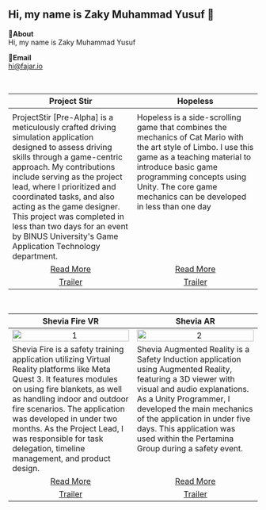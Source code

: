 Hi, my name is Zaky Muhammad Yusuf 👋
---
**📌About** <br>
Hi, my name is Zaky Muhammad Yusuf

**📩Email** <br>
hi@fajar.io

<br>

<table width="100%">
  <thead>
    <tr>
      <th width="50%" align="center"><a>Project Stir </a></th> <!--tittle-->
      <th width="50%" align="center"><a>Hopeless</a></th> <!--tittle-->
    </tr>
  </thead>
  <tbody>
    <tr>
      <td align="center">
      </td>
      <td align="center">
      </td>
    </tr>
    <tr>
      <td valign="text-top">ProjectStir [Pre-Alpha] is a meticulously crafted driving simulation application designed to assess driving skills through a game-centric approach. My contributions include serving as the project lead, where I prioritized and coordinated tasks, and also acting as the game designer. This project was completed in less than two days for an event by BINUS University's Game Application Technology department.</td> <!--desc-->
      <td valign="text-top">Hopeless is a side-scrolling game that combines the mechanics of Cat Mario with the art style of Limbo. I use this game as a teaching material to introduce basic game programming concepts using Unity. The core game mechanics can be developed in less than one day</td> <!--desc-->
    </tr>
    <tr>
      <td align="center"><a href="https://github.com/fajarnadril/Project-Stir">Read More</a></td> <!--link1-->
      <td align="center"><a href="https://u2studio.itch.io/hopeless">Read More</a></td> <!--link2-->
    </tr>
    <tr>
      <td align="center"><a href="https://www.youtube.com/watch?v=UWn3G_PZ_fA">Trailer</a></td> <!--link1-->
      <td align="center"><a href="https://www.youtube.com/watch?v=MXbSJmlWlX0">Trailer</a></td> <!--link2-->
    </tr>
  </tbody>
</table>


<br>


<table width="100%">
  <thead>
    <tr>
      <th width="50%" align="center"><a>Shevia Fire VR</a></th> <!--tittle 3-->
      <th width="50%" align="center"><a>Shevia AR</a></th> <!--tittle 4-->
    </tr>
  </thead>
  <tbody>
    <tr>
      <td align="center">
        <img src="https://www.shevia.id/assets/img/product/shevia-fire/3.png" alt="1" style="width:100%;height:auto;">
      </td>
      <td align="center">
        <img src="https://www.shevia.id/assets/img/product/shevia-ar/1.png" alt="2" style="width:100%;height:auto;">
      </td>
    </tr>
    <tr>
      <td valign="text-top">Shevia Fire is a safety training application utilizing Virtual Reality platforms like Meta Quest 3. It features modules on using fire blankets, as well as handling indoor and outdoor fire scenarios. The application was developed in under two months. As the Project Lead, I was responsible for task delegation, timeline management, and product design.</td> <!--desc-->
      <td valign="text-top">Shevia Augmented Reality is a Safety Induction application using Augmented Reality, featuring a 3D viewer with visual and audio explanations. As a Unity Programmer, I developed the main mechanics of the application in under five days. This application was used within the Pertamina Group during a safety event.</td> <!--desc-->
    </tr>
    <tr>
      <td align="center"><a href="https://www.shevia.id/Product/SheviaFire">Read More</a></td> <!--link 3-->
      <td align="center"><a href="https://www.shevia.id/Product/SheviaAR">Read More</a></td> <!--link 4-->
    </tr>
    <tr>
      <td align="center"><a href="https://youtu.be/U301oBPnyCg">Trailer</a></td> <!--link 3-->
      <td align="center"><a href="https://youtu.be/6mlfc1Shwas">Trailer</a></td> <!--link 4-->
    </tr>
  </tbody>
</table>

